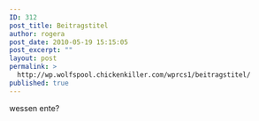 ```yaml
---
ID: 312
post_title: Beitragstitel
author: rogera
post_date: 2010-05-19 15:15:05
post_excerpt: ""
layout: post
permalink: >
  http://wp.wolfspool.chickenkiller.com/wprcs1/beitragstitel/
published: true
---
```

wessen ente?
